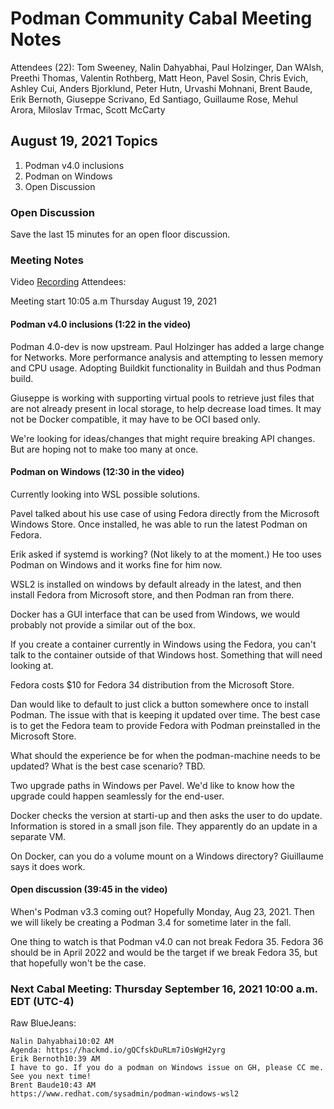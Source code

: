 # Podman Community Cabal Meeting Notes 

Attendees (22): Tom Sweeney, Nalin Dahyabhai, Paul Holzinger, Dan WAlsh, Preethi Thomas, Valentin Rothberg, Matt Heon, Pavel Sosin, Chris Evich, Ashley Cui, Anders Bjorklund, Peter Hutn, Urvashi Mohnani, Brent Baude, Erik Bernoth, Giuseppe Scrivano, Ed Santiago, Guillaume Rose, Mehul Arora, Miloslav Trmac, Scott McCarty

## August 19, 2021 Topics
1. Podman v4.0 inclusions
2. Podman on Windows
3. Open Discussion

### Open Discussion
Save the last 15 minutes for an open floor discussion.

### Meeting Notes
Video [Recording](https://drive.google.com/file/d/1VOzFK0zpG4MgjQnyiGDZL3J9gMIj-msh/view)
Attendees:

Meeting start 10:05 a.m Thursday August 19, 2021



#### Podman v4.0 inclusions (1:22 in the video)

Podman 4.0-dev is now upstream.
Paul Holzinger has added a large change for Networks.
More performance analysis and attempting to lessen memory and CPU usage.  Adopting Buildkit functionality in Buildah and thus Podman build.

Giuseppe is working with supporting virtual pools to retrieve just files that are not already present in local storage, to help decrease load times.  It may not be Docker compatible, it may have to be OCI based only.

We're looking for ideas/changes that might require breaking API changes.  But are hoping not to make too many at once.

#### Podman on Windows (12:30 in the video)

Currently looking into WSL possible solutions.

Pavel talked about his use case of using Fedora directly from the Microsoft Windows Store.  Once installed, he was able to run the latest Podman on Fedora.

Erik asked if systemd is working?  (Not likely to at the moment.)  He too uses Podman on Windows and it works fine for him now.

WSL2 is installed on windows by default already in the latest, and then install Fedora from Microsoft store, and then Podman ran from there.

Docker has a GUI interface that can be used from Windows, we would probably not provide a similar out of the box.

If you create a container currently in Windows using the Fedora, you can't talk to the container outside of that Windows host.  Something that will need looking at.

Fedora costs $10 for Fedora 34 distribution from the Microsoft Store.

Dan would like to default to just click a button somewhere once to install Podman.  The issue with that is keeping it updated over time.  The best case is to get the Fedora team to provide Fedora with Podman preinstalled in the Microsoft Store.

What should the experience be for when the podman-machine needs to be updated?  What is the best case scenario?  TBD.

Two upgrade paths in Windows per Pavel.  We'd like to know how the upgrade could happen seamlessly for the end-user.

Docker checks the version at starti-up and then asks the user to do update.  Information is stored in a small json file.  They apparently do an update in a separate VM.

On Docker, can you do a volume mount on a Windows directory?  Giuillaume says it does work.

#### Open discussion (39:45 in the video)

When's Podman v3.3 coming out?  Hopefully Monday, Aug 23, 2021.  Then we will likely be creating a Podman 3.4 for sometime later in the fall.

One thing to watch is that Podman v4.0 can not break Fedora 35.  Fedora 36 should be in April 2022 and would be the target if we break Fedora 35, but that hopefully won't be the case.

### Next Cabal Meeting: Thursday September 16, 2021 10:00 a.m. EDT (UTC-4)

Raw BlueJeans:
```
Nalin Dahyabhai10:02 AM
Agenda: https://hackmd.io/gQCfskDuRLm7iOsWgH2yrg
Erik Bernoth10:39 AM
I have to go. If you do a podman on Windows issue on GH, please CC me. See you next time!
Brent Baude10:43 AM
https://www.redhat.com/sysadmin/podman-windows-wsl2
```
